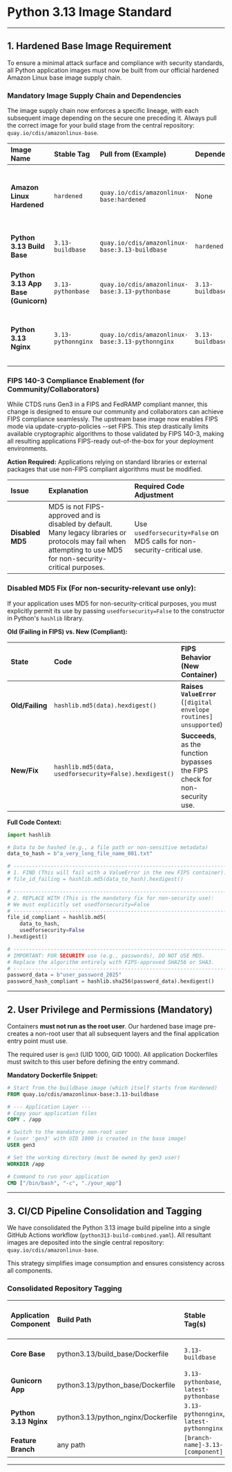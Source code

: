 # Python 3.13  Image Standard


---

## 1. Hardened Base Image Requirement

To ensure a minimal attack surface and compliance with security standards, all Python application images must now be built from our official hardened Amazon Linux base image supply chain.

### Mandatory Image Supply Chain and Dependencies

The image supply chain now enforces a specific lineage, with each subsequent image depending on the secure one preceding it. Always pull the correct image for your build stage from the central repository: `quay.io/cdis/amazonlinux-base`.

| Image Name                          | Stable Tag          | Pull from (Example)                          | Dependency | Description |
|:------------------------------------| :--- | :--- | :--- | :--- |
| **Amazon Linux Hardened**           | `hardened`          | `quay.io/cdis/amazonlinux-base:hardened`     | None | Initial security layer. Includes `gen3` user and sets FIPS policy. |
| **Python 3.13 Build Base**          | `3.13-buildbase`    | `quay.io/cdis/amazonlinux-base:3.13-buildbase` | `hardened` | Installs Python 3.13 environment and tooling. |
| **Python 3.13 App Base (Gunicorn)** | `3.13-pythonbase` | `quay.io/cdis/amazonlinux-base:3.13-pythonbase` | `3.13-buildbase` | Base image optimized for Python applications (Gunicorn). |
| **Python 3.13 Nginx**               | `3.13-pythonnginx`  | `quay.io/cdis/amazonlinux-base:3.13-pythonnginx` | `3.13-buildbase` | Base image for serving applications via Nginx reverse proxy. |

### FIPS 140-3 Compliance Enablement (for Community/Collaborators)

While CTDS runs Gen3 in a FIPS and FedRAMP compliant manner, this change is designed to ensure our community and collaborators can achieve FIPS compliance seamlessly. The upstream base image now enables FIPS mode via update-crypto-policies --set FIPS. This step drastically limits available cryptographic algorithms to those validated by FIPS 140-3, making all resulting applications FIPS-ready out-of-the-box for your deployment environments.

**Action Required:** Applications relying on standard libraries or external packages that use non-FIPS compliant algorithms must be modified.

| Issue | Explanation | Required Code Adjustment |
| :--- | :--- | :--- |
| **Disabled MD5** | MD5 is not FIPS-approved and is disabled by default. Many legacy libraries or protocols may fail when attempting to use MD5 for non-security-critical purposes. | Use `usedforsecurity=False` on MD5 calls for non-security-critical use. |

### Disabled MD5 Fix (For non-security-relevant use only):

If your application uses MD5 for non-security-critical purposes, you must explicitly permit its use by passing `usedforsecurity=False` to the constructor in Python's `hashlib` library.

**Old (Failing in FIPS) vs. New (Compliant):**

| State | Code | FIPS Behavior (New Container) |
| :--- | :--- | :--- |
| **Old/Failing** | `hashlib.md5(data).hexdigest()` | **Raises `ValueError`** (`[digital envelope routines] unsupported`) |
| **New/Fix** | `hashlib.md5(data, usedforsecurity=False).hexdigest()` | **Succeeds**, as the function bypasses the FIPS check for non-security use. |

**Full Code Context:**

```python
import hashlib

# Data to be hashed (e.g., a file path or non-sensitive metadata)
data_to_hash = b"a_very_long_file_name_001.txt"

# ----------------------------------------------------------------------
# 1. FIND (This will fail with a ValueError in the new FIPS container):
# file_id_failing = hashlib.md5(data_to_hash).hexdigest()

# ----------------------------------------------------------------------
# 2. REPLACE WITH (This is the mandatory fix for non-security use):
# We must explicitly set usedforsecurity=False
# ----------------------------------------------------------------------
file_id_compliant = hashlib.md5(
    data_to_hash, 
    usedforsecurity=False
).hexdigest()

# ----------------------------------------------------------------------
# IMPORTANT: FOR SECURITY use (e.g., passwords), DO NOT USE MD5.
# Replace the algorithm entirely with FIPS-approved SHA256 or SHA3.
# ----------------------------------------------------------------------
password_data = b"user_password_2025"
password_hash_compliant = hashlib.sha256(password_data).hexdigest()
```

---

## 2. User Privilege and Permissions (Mandatory)

Containers **must not run as the root user**. Our hardened base image pre-creates a non-root user that all subsequent layers and the final application entry point must use.

The required user is `gen3` (UID 1000, GID 1000). All application Dockerfiles must switch to this user before defining the entry command.

**Mandatory Dockerfile Snippet:**

```Dockerfile
# Start from the buildbase image (which itself starts from Hardened)
FROM quay.io/cdis/amazonlinux-base:3.13-buildbase

# --- Application Layer ---
# Copy your application files
COPY . /app

# Switch to the mandatory non-root user 
# (user 'gen3' with UID 1000 is created in the base image)
USER gen3

# Set the working directory (must be owned by gen3 user)
WORKDIR /app

# Command to run your application
CMD ["/bin/bash", "-c", "./your_app"]
```

---

## 3. CI/CD Pipeline Consolidation and Tagging

We have consolidated the Python 3.13 image build pipeline into a single GitHub Actions workflow (`python313-build-combined.yaml`). All resultant images are deposited into the single central repository: `quay.io/cdis/amazonlinux-base`.

This strategy simplifies image consumption and ensures consistency across all components.

### Consolidated Repository Tagging

| Application Component | Build Path                         | Stable Tag(s)                            | Example Tag (Feature Branch) |
|:----------------------|:-----------------------------------|:-----------------------------------------|:-----------------------------|
| **Core Base**         | python3.13/build_base/Dockerfile   | `3.13-buildbase`                         | `fix-feature-3.13-buildbase` |
| **Gunicorn App**      | python3.13/python_base/Dockerfile  | `3.13-pythonbase`, `latest-pythonbase`   | `featureX-3.13-pythonbase`   |
| **Python 3.13 Nginx** | python3.13/python_nginx/Dockerfile | `3.13-pythonnginx`, `latest-pythonnginx` | `hotfix-3.13-pythonnginx`    |
| **Feature Branch**    | any path                           | `[branch-name]-3.13-[component]`         | `dev-3.13-pythonbase`        |

---
